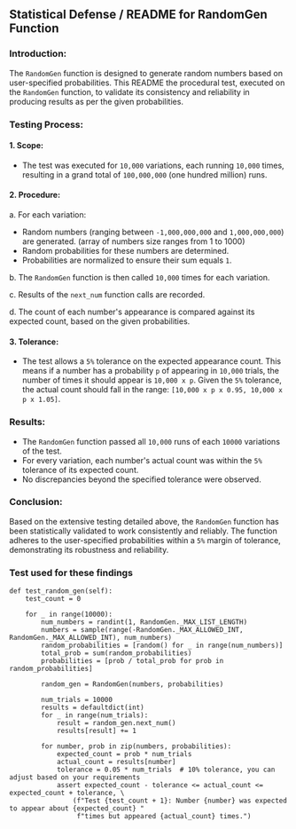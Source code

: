 ## Statistical Defense / README for RandomGen Function

### Introduction:

The `RandomGen` function is designed to generate random numbers based on user-specified probabilities. 
This README the procedural test, executed on the `RandomGen` function, to validate its consistency and reliability in producing results as per the given probabilities.

### Testing Process:

#### 1. Scope:
- The test was executed for `10,000` variations, each running `10,000` times, resulting in a grand total of `100,000,000` (one hundred million) runs.

#### 2. Procedure:

   a. For each variation:
   - Random numbers (ranging between `-1,000,000,000` and `1,000,000,000`) are generated. (array of numbers size ranges from 1 to 1000)
   - Random probabilities for these numbers are determined.
   - Probabilities are normalized to ensure their sum equals `1`.

   b. The `RandomGen` function is then called `10,000` times for each variation.
   
   c. Results of the `next_num` function calls are recorded.

   d. The count of each number's appearance is compared against its expected count, based on the given probabilities.

#### 3. Tolerance:
- The test allows a `5%` tolerance on the expected appearance count. This means if a number has a probability `p` of appearing in `10,000` trials, the number of times it should appear is `10,000 x p`. Given the `5%` tolerance, the actual count should fall in the range: `[10,000 x p x 0.95, 10,000 x p x 1.05]`.

### Results:

- The `RandomGen` function passed all `10,000` runs of each `10000` variations of the test.
- For every variation, each number's actual count was within the `5%` tolerance of its expected count.
- No discrepancies beyond the specified tolerance were observed.

### Conclusion:

Based on the extensive testing detailed above, the `RandomGen` function has been statistically validated to work consistently and reliably. The function adheres to the user-specified probabilities within a `5%` margin of tolerance, demonstrating its robustness and reliability.


### Test used for these findings

    def test_random_gen(self):
        test_count = 0

        for _ in range(10000):
            num_numbers = randint(1, RandomGen._MAX_LIST_LENGTH)
            numbers = sample(range(-RandomGen._MAX_ALLOWED_INT, RandomGen._MAX_ALLOWED_INT), num_numbers)
            random_probabilities = [random() for _ in range(num_numbers)]
            total_prob = sum(random_probabilities)
            probabilities = [prob / total_prob for prob in random_probabilities]

            random_gen = RandomGen(numbers, probabilities)

            num_trials = 10000
            results = defaultdict(int)
            for _ in range(num_trials):
                result = random_gen.next_num()
                results[result] += 1

            for number, prob in zip(numbers, probabilities):
                expected_count = prob * num_trials
                actual_count = results[number]
                tolerance = 0.05 * num_trials  # 10% tolerance, you can adjust based on your requirements
                assert expected_count - tolerance <= actual_count <= expected_count + tolerance, \
                    (f"Test {test_count + 1}: Number {number} was expected to appear about {expected_count} "
                     f"times but appeared {actual_count} times.")